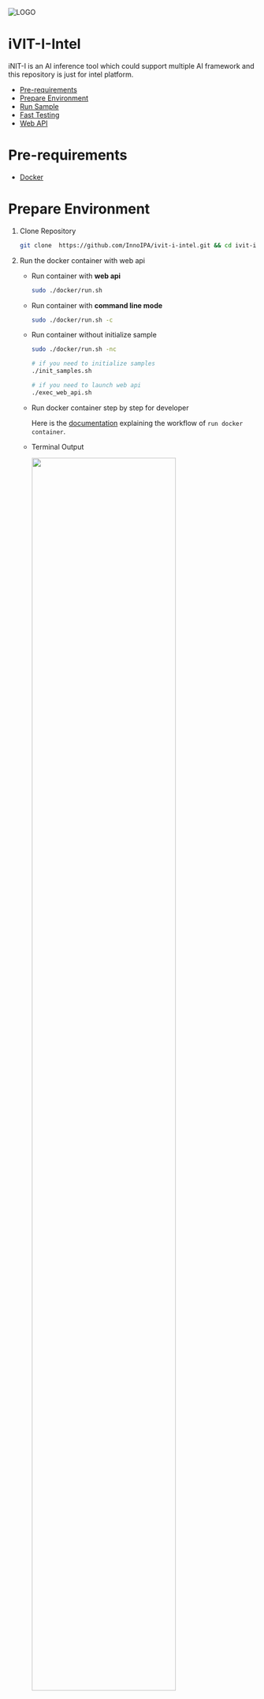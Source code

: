 ![LOGO](docs/images/iVIT-I-Logo-B.png)

# iVIT-I-Intel
iNIT-I is an AI inference tool which could support multiple AI framework and this repository is just for intel platform.

* [Pre-requirements](#pre-requirements)
* [Prepare Environment](#prepare-environment)
* [Run Sample](#run-sample)
* [Fast Testing](#fast-testing)
* [Web API](#web-api)

# Pre-requirements
* [Docker](https://docs.docker.com/engine/install/ubuntu/)

# Prepare Environment

1. Clone Repository

    ```bash
    git clone  https://github.com/InnoIPA/ivit-i-intel.git && cd ivit-i-intel
    ```

2. Run the docker container with web api

    * Run container with **web api**
        ```bash
        sudo ./docker/run.sh
        ```

    * Run container with **command line mode**
        ```bash
        sudo ./docker/run.sh -c
        ```

    * Run container without initialize sample
        ```bash
        sudo ./docker/run.sh -nc

        # if you need to initialize samples
        ./init_samples.sh

        # if you need to launch web api
        ./exec_web_api.sh
        ```

    * Run docker container step by step for developer

        Here is the [documentation](docs/activate_env_for_developer.md) explaining the workflow of `run docker container`.

    * Terminal Output

        <img src="docs/images/run_script_info.png" width=80%>
        

# Run Sample
We use `task.json` to configure each AI tasks and using `<model>.json` to configure each AI models, check [ task configuration ](./docs/task_configuration.md) and [model configuration](./docs/model_configuration.md) to get more detail.

1. Enter docker container
    ```bash
    ./docker/run.sh -c

    TASK_NAME=classification-sample
    ```
2. Download model and meta data.
    ```bash
    # Model
    ./task/${TASK_NAME}/download_model.sh

    # Meta data
    ./task/${TASK_NAME}/download_data.sh
    ```
3. Run demo script with GUI.
    ``` bash
    python3 demo.py -c task/${TASK_NAME}/task.json
    ```
4. CLI mode - without GUI, only console output
    ```bash
    python3 demo.py -c task/${TASK_NAME}/task.json -s
    ```
5. RTSP mode
    ```bash
    # rtsp://localhost:8554/mystream
    python3 demo.py -c task/${TASK_NAME}/task.json -r
    ```
6. Custom RTSP
    ```bash
    # rtsp://localhost:8554/test
    python3 demo.py -c task/${TASK_NAME}/task.json -r \
    --name /test
    ```
7. Usage
    ```bash
    python3 demo.py --help
    
    cat <<EOF
    usage: demo.py [-h] [-c CONFIG] [-s] [-r] [-d] [-m MODE] [-i IP] [-p PORT]
                [-n NAME]

    optional arguments:
    -h, --help            show this help message and exit
    -c CONFIG, --config CONFIG
                            The path of application config
    -s, --server          Server mode, not to display the opencv windows
    -r, --rtsp            RTSP mode, not to display the opencv windows
    -d, --debug           Debug mode
    -m MODE, --mode MODE  Select sync mode or async mode{ 0: sync, 1: async }
    -i IP, --ip IP        The ip address of RTSP uri
    -p PORT, --port PORT  The port number of RTSP uri
    -n NAME, --name NAME  The name of RTSP uri
    EOF
    ```

# Fast Testing

* Supported Samples: 
    - Classification 
    - object-detection-sample 
    - yolov4-tiny 
    - parking-lot-detect 
    - traffic-flow-detect 
    - wrong-side-detect 

* classification-sample
    ```bash
    # Initialize
    ivit-launcher --task classification-sample

    # Initialize and Run
    ivit-launcher --task classification-sample --demo 

    # Start with RTSP
    ivit-launcher --task classification-sample --demo --rtsp
    ```
* show available task name
    ```bash
    List Tasks
        1  classification-sample
        2  object-detection-sample
        3  parking-lot-detect
        4  traffic-flow-detect
        5  wrong-side-detect
        6  yolov4-tiny-sample
    ```
* usage (help)
    ```
    ivit-launcher --help

    Usage:
            -t | --task             : define task name
            -l | --list             : show available task name
            -d | --demo             : run demo ( display cv window )
            -s | --server   : run server mode ( only show log )
            -r | --rtsp             : run rtsp mode ( rtsp://127.0.0.0:8554/mystream )
            --route                 : define rtsp route, ( rtsp://127.0.0.0:8554/<route> )
            --help                  : show usage
    ```

# Web API
<details>
    <summary>
        We recommand <a href="https://www.postman.com/">Postman</a> to test your web api , you could see more detail in <code>{IP Address}:{PORT}/apidocs</code>.
    </summary>
    <img src="docs/images/apidocs.png" width=80%>
</details>
<br>


# Log
* r1.0.3
    1. Add source pipeline to improve the streaming.
    2. Add async inference pipeline to improve the streaming.
    3. Add RTSP output: add [rtsp-simple-server](https://github.com/aler9/rtsp-simple-server), gstreamer and rebuild opencv.
    4. Add WebRTC server: add [rtsp-to-web](https://github.com/deepch/RTSPtoWeb).
    5. Provide new entrance `ivit-launcher` to test sample quickly. ([check here](#fast-testing)).
    6. Reset application when source pipeline is restart.

* r1.0.2
    1. Application with `new condition` and `new algorithm`
        * Add `Area Event` in Each Application.
        * Add `Condition Event (Logic)` , `Alerm` in `Counting`.
        * Add `Alerm`, `Sensitivity` in `Area Detection` and `Moving Direction`.
        * Add `Direction` in `Moving Direction`.
    2. New Default Task Sample ( More Realistic Use Case )
        * Add `parking-lot-detect` ,`wrong-side-detect` , `traffic-flow-detect` 
        * delete `pose estimation` and `segmentation`  samples.
    3. New Model and Label Path
        * Change the model path to `/workspace/model` folder to reduce the task operation time and reduce disk space.


* Support Sample

    name             | model                            | describe
    -----------------|-----------------------------------------|--------------
    Classification   | [Resnet50](https://docs.openvino.ai/latest/omz_models_model_resnet_50_tf.html)                              | Classification samples for OpenVINO
    Object detection | [YOLOv3](https://docs.openvino.ai/latest/omz_models_model_yolo_v3_tf.html), [YOLOv4](https://docs.openvino.ai/latest/omz_models_model_yolo_v4_tf.html), [YOLOv3-tiny](https://docs.openvino.ai/latest/omz_models_model_yolo_v3_tiny_tf.html), [YOLOv4-tiny](https://docs.openvino.ai/latest/omz_models_model_yolo_v4_tiny_tf.html)| Object detection samples for OpenVINO
    Segmentation     | [Deeplabv3](https://docs.openvino.ai/latest/omz_models_model_deeplabv3.html)                               | Segmentation samples for OpenVINO
    Pose             | [OpenPose](https://docs.openvino.ai/latest/omz_demos_human_pose_estimation_demo_python.html#doxid-omz-demos-human-pose-estimation-demo-python),  [Associative Embedding ](https://docs.openvino.ai/latest/omz_demos_human_pose_estimation_demo_python.html#doxid-omz-demos-human-pose-estimation-demo-python)        | Pose samples for OpenVINO
    Yolov4-tiny    |  [YOLOv3](https://docs.openvino.ai/latest/omz_models_model_yolo_v3_tf.html), [YOLOv4](https://docs.openvino.ai/latest/omz_models_model_yolo_v4_tf.html), [YOLOv3-tiny](https://docs.openvino.ai/latest/omz_models_model_yolo_v3_tiny_tf.html), [YOLOv4-tiny](https://docs.openvino.ai/latest/omz_models_model_yolo_v4_tiny_tf.html)| Object detection samples for OpenVINO

